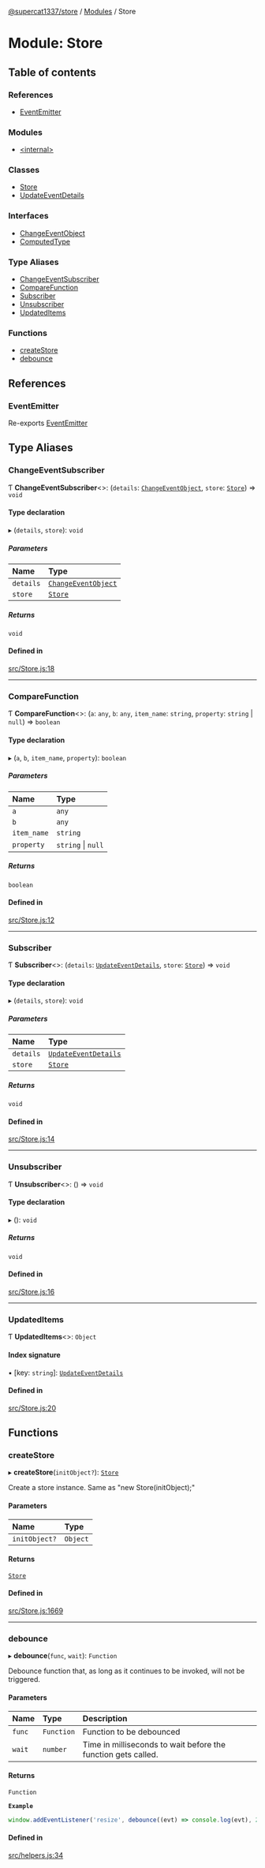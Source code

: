 [@supercat1337/store](../README.md) / [Modules](../modules.md) / Store

# Module: Store

## Table of contents

### References

- [EventEmitter](Store.md#eventemitter)

### Modules

- [\<internal\>](Store._internal_.md)

### Classes

- [Store](../classes/Store.Store.md)
- [UpdateEventDetails](../classes/Store.UpdateEventDetails.md)

### Interfaces

- [ChangeEventObject](../interfaces/Store.ChangeEventObject.md)
- [ComputedType](../interfaces/Store.ComputedType.md)

### Type Aliases

- [ChangeEventSubscriber](Store.md#changeeventsubscriber)
- [CompareFunction](Store.md#comparefunction)
- [Subscriber](Store.md#subscriber)
- [Unsubscriber](Store.md#unsubscriber)
- [UpdatedItems](Store.md#updateditems)

### Functions

- [createStore](Store.md#createstore)
- [debounce](Store.md#debounce)

## References

### EventEmitter

Re-exports [EventEmitter](../classes/EventEmitter.EventEmitter.md)

## Type Aliases

### ChangeEventSubscriber

Ƭ **ChangeEventSubscriber**\<\>: (`details`: [`ChangeEventObject`](../interfaces/Store.ChangeEventObject.md), `store`: [`Store`](../classes/Store.Store.md)) => `void`

#### Type declaration

▸ (`details`, `store`): `void`

##### Parameters

| Name | Type |
| :------ | :------ |
| `details` | [`ChangeEventObject`](../interfaces/Store.ChangeEventObject.md) |
| `store` | [`Store`](../classes/Store.Store.md) |

##### Returns

`void`

#### Defined in

[src/Store.js:18](https://github.com/supercat911/store/blob/b4bf59eee75c36911e4b4bce8b19bb05b373858d/src/Store.js#L18)

___

### CompareFunction

Ƭ **CompareFunction**\<\>: (`a`: `any`, `b`: `any`, `item_name`: `string`, `property`: `string` \| ``null``) => `boolean`

#### Type declaration

▸ (`a`, `b`, `item_name`, `property`): `boolean`

##### Parameters

| Name | Type |
| :------ | :------ |
| `a` | `any` |
| `b` | `any` |
| `item_name` | `string` |
| `property` | `string` \| ``null`` |

##### Returns

`boolean`

#### Defined in

[src/Store.js:12](https://github.com/supercat911/store/blob/b4bf59eee75c36911e4b4bce8b19bb05b373858d/src/Store.js#L12)

___

### Subscriber

Ƭ **Subscriber**\<\>: (`details`: [`UpdateEventDetails`](../classes/Store.UpdateEventDetails.md), `store`: [`Store`](../classes/Store.Store.md)) => `void`

#### Type declaration

▸ (`details`, `store`): `void`

##### Parameters

| Name | Type |
| :------ | :------ |
| `details` | [`UpdateEventDetails`](../classes/Store.UpdateEventDetails.md) |
| `store` | [`Store`](../classes/Store.Store.md) |

##### Returns

`void`

#### Defined in

[src/Store.js:14](https://github.com/supercat911/store/blob/b4bf59eee75c36911e4b4bce8b19bb05b373858d/src/Store.js#L14)

___

### Unsubscriber

Ƭ **Unsubscriber**\<\>: () => `void`

#### Type declaration

▸ (): `void`

##### Returns

`void`

#### Defined in

[src/Store.js:16](https://github.com/supercat911/store/blob/b4bf59eee75c36911e4b4bce8b19bb05b373858d/src/Store.js#L16)

___

### UpdatedItems

Ƭ **UpdatedItems**\<\>: `Object`

#### Index signature

▪ [key: `string`]: [`UpdateEventDetails`](../classes/Store.UpdateEventDetails.md)

#### Defined in

[src/Store.js:20](https://github.com/supercat911/store/blob/b4bf59eee75c36911e4b4bce8b19bb05b373858d/src/Store.js#L20)

## Functions

### createStore

▸ **createStore**(`initObject?`): [`Store`](../classes/Store.Store.md)

Create a store instance. Same as "new Store(initObject);"

#### Parameters

| Name | Type |
| :------ | :------ |
| `initObject?` | `Object` |

#### Returns

[`Store`](../classes/Store.Store.md)

#### Defined in

[src/Store.js:1669](https://github.com/supercat911/store/blob/b4bf59eee75c36911e4b4bce8b19bb05b373858d/src/Store.js#L1669)

___

### debounce

▸ **debounce**(`func`, `wait`): `Function`

Debounce function that, as long as it continues to be invoked, will not be triggered.

#### Parameters

| Name | Type | Description |
| :------ | :------ | :------ |
| `func` | `Function` | Function to be debounced |
| `wait` | `number` | Time in milliseconds to wait before the function gets called. |

#### Returns

`Function`

**`Example`**

```ts
window.addEventListener('resize', debounce((evt) => console.log(evt), 250));
```

#### Defined in

[src/helpers.js:34](https://github.com/supercat911/store/blob/b4bf59eee75c36911e4b4bce8b19bb05b373858d/src/helpers.js#L34)
